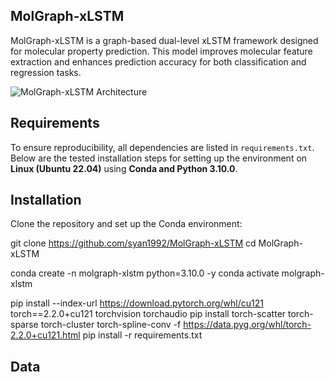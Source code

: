 ## **MolGraph-xLSTM**  
MolGraph-xLSTM is a graph-based dual-level xLSTM framework designed for molecular property prediction. This model improves molecular feature extraction and enhances prediction accuracy for both classification and regression tasks.

![MolGraph-xLSTM Architecture](mol-xlstm.png)

## **Requirements**  
To ensure reproducibility, all dependencies are listed in `requirements.txt`. Below are the tested installation steps for setting up the environment on **Linux (Ubuntu 22.04)** using **Conda and Python 3.10.0**.

## **Installation**  
Clone the repository and set up the Conda environment:  

git clone https://github.com/syan1992/MolGraph-xLSTM
cd MolGraph-xLSTM

conda create -n molgraph-xlstm python=3.10.0 -y
conda activate molgraph-xlstm

pip install --index-url https://download.pytorch.org/whl/cu121 torch==2.2.0+cu121 torchvision torchaudio
pip install torch-scatter torch-sparse torch-cluster torch-spline-conv -f https://data.pyg.org/whl/torch-2.2.0+cu121.html
pip install -r requirements.txt

## **Data**



